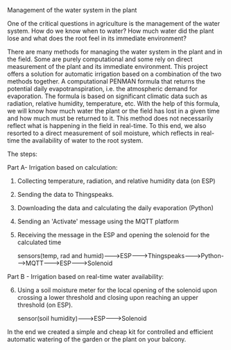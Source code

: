 Management of the water system in the plant

One of the critical questions in agriculture is the management of the water system. How do we know when to water? How much water did the plant lose and what does the root feel in its immediate environment?

There are many methods for managing the water system in the plant and in the field. Some are purely computational and some rely on direct measurement of the plant and its immediate environment. This project offers a solution for automatic irrigation based on a combination of the two methods together.
A computational PENMAN formula that returns the potential daily evapotranspiration, i.e. the atmospheric demand for evaporation. The formula is based on significant climatic data such as radiation, relative humidity, temperature, etc. With the help of this formula, we will know how much water the plant or the field has lost in a given time and how much must be returned to it.
This method does not necessarily reflect what is happening in the field in real-time.
To this end, we also resorted to a direct measurement of soil moisture, which reflects in real-time the availability of water to the root system.



The steps:

Part A- Irrigation based on calculation:

1. Collecting temperature, radiation, and relative humidity data (on ESP)
2. Sending the data to Thingspeaks.
3. Downloading the data and calculating the daily evaporation (Python)
4. Sending an 'Activate' message using the MQTT platform
5. Receiving the message in the ESP and opening the solenoid for the calculated time

   sensors(temp, rad and humid)--->ESP--->Thingspeaks--->Python--->MQTT--->ESP--->Solenoid


Part B - Irrigation based on real-time water availability:

6. Using a soil moisture meter for the local opening of the solenoid upon crossing a lower threshold and closing upon reaching an upper threshold (on ESP).

   sensor(soil humidity)--->ESP--->Solenoid



In the end we created a simple and cheap kit for controlled and efficient automatic watering of the garden or the plant on your balcony.
